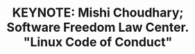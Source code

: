 ---
categories:
- bkk19
description: A fundamental change is happening in the way software is made in the<br>FOSS
  communities in the 21st century. These communities are now mature<br>and the people
  who work there understand their work place differently.<br>Over a decade and a half
  as more and more companies employ developers to<br>contribute to FOSS and the communities
  become diverse, different<br>expectations have begun to emerge from all stakeholders.
  These global<br>communities have narrower social interactions, say, around a &nbsp;water<br>cooler
  or in person, therefore, putting a premium on the way their<br>internal intermediated
  communication is &nbsp;conducted. This talk will<br>examine why Code of Conduct
  in this new world are on the rise and are a<br>positive sign for mature FOSS projects
  that govern themselves and dont<br>like suits. It will explore ways of &nbsp;managing
  legal risk by drafting<br>codes of conduct addressing bias, creating a frictionless
  reporting<br>mechanism for legal incident response, and making the project a fun,<br>inclusive
  productive place.
image:
  featured: 'true'
  path: /assets/images/featured-images/bkk19/BKK19-500K1.png
session_attendee_num: '23'
session_id: BKK19-500K1
session_room: 'Keynote Room (World Ballroom BC) '
session_slot:
  end_time: '2019-04-05 10:30:00'
  start_time: '2019-04-05 10:00:00'
session_speakers:
- speaker_bio: Legal Director, Software Freedom Law Center
  speaker_company: Software Freedom Law Center (SFLC)
  speaker_image: /assets/images/speakers/bkk19/mishi-choudhary.jpg
  speaker_location: New York City/ New Delhi
  speaker_name: Mishi Choudhary
  speaker_position: Legal Director
  speaker_username: mishichoudhary
session_track: Keynote
tag: session
tags:
- Keynote
title: 'KEYNOTE: Mishi Choudhary; Software Freedom Law Center. "Linux Code of Conduct"'
---